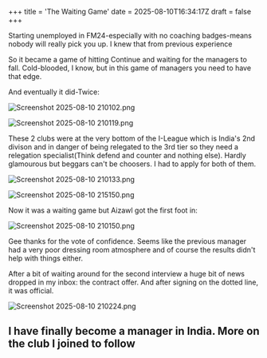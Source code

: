 +++
title = 'The Waiting Game'
date = 2025-08-10T16:34:17Z
draft = false
+++

Starting unemployed in FM24-especially with no coaching badges-means nobody will really pick you up. I knew that from previous experience

So it became a game of hitting Continue and waiting for the managers to fall. Cold-blooded, I know, but in this game of managers you need to have that edge.

And eventually it did-Twice:

![Screenshot 2025-08-10 210102.png](/india-2-manchester/images/Screenshot%202025-08-10%20210102.png)

![Screenshot 2025-08-10 210119.png](/india-2-manchester/images/Screenshot%202025-08-10%20210119.png)

These 2 clubs were at the very bottom of the I-League which is India's 2nd divison and in danger of being relegated to the 3rd tier so they need a relegation specialist(Think defend and counter and nothing else). Hardly glamourous but beggars can't be choosers. I had to apply for both of them.

![Screenshot 2025-08-10 210133.png](/india-2-manchester/images/Screenshot%202025-08-10%20210133.png)

![Screenshot 2025-08-10 215150.png](/india-2-manchester/images/Screenshot%202025-08-10%20215150.png)

Now it was a waiting game but Aizawl got the first foot in:

![Screenshot 2025-08-10 210150.png](/india-2-manchester/images/Screenshot%202025-08-10%20210150.png)

Gee thanks for the vote of confidence. Seems like the previous manager had a very poor dressing room atmosphere and of course the results didn't help with things either.

After a bit of waiting around for the second interview a huge bit of news dropped in my inbox: the contract offer. And after signing on the dotted line, it was official.

![Screenshot 2025-08-10 210224.png](/india-2-manchester/images/Screenshot%202025-08-10%20210224.png)

## I have finally become a manager in India. More on the club I joined to follow
